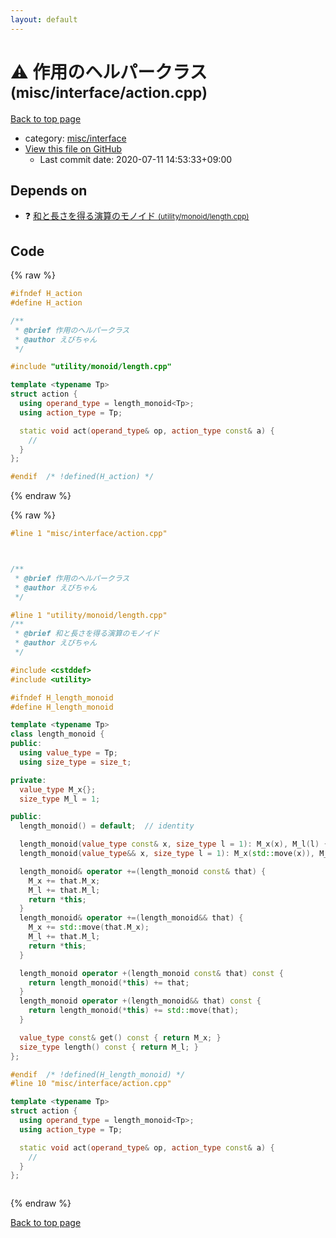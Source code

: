 ```yaml
---
layout: default
---
```


<!-- mathjax config similar to math.stackexchange -->
<script type="text/javascript" async
  src="https://cdnjs.cloudflare.com/ajax/libs/mathjax/2.7.5/MathJax.js?config=TeX-MML-AM_CHTML">
</script>
<script type="text/x-mathjax-config">
  MathJax.Hub.Config({
    TeX: { equationNumbers: { autoNumber: "AMS" }},
    tex2jax: {
      inlineMath: [ ['$','$'] ],
      processEscapes: true
    },
    "HTML-CSS": { matchFontHeight: false },
    displayAlign: "left",
    displayIndent: "2em"
  });
</script>

<script type="text/javascript" src="https://cdnjs.cloudflare.com/ajax/libs/jquery/3.4.1/jquery.min.js"></script>
<script src="https://cdn.jsdelivr.net/npm/jquery-balloon-js@1.1.2/jquery.balloon.min.js" integrity="sha256-ZEYs9VrgAeNuPvs15E39OsyOJaIkXEEt10fzxJ20+2I=" crossorigin="anonymous"></script>
<script type="text/javascript" src="../../../assets/js/copy-button.js"></script>
<link rel="stylesheet" href="../../../assets/css/copy-button.css" />


# :warning: 作用のヘルパークラス <small>(misc/interface/action.cpp)</small>

<a href="../../../index.html">Back to top page</a>

* category: <a href="../../../index.html#73f33be586ad6030eddb73b8318d3cf9">misc/interface</a>
* <a href="{{ site.github.repository_url }}/blob/master/misc/interface/action.cpp">View this file on GitHub</a>
    - Last commit date: 2020-07-11 14:53:33+09:00




## Depends on

* :question: <a href="../../utility/monoid/length.cpp.html">和と長さを得る演算のモノイド <small>(utility/monoid/length.cpp)</small></a>


## Code

<a id="unbundled"></a>
{% raw %}
```cpp
#ifndef H_action
#define H_action

/**
 * @brief 作用のヘルパークラス
 * @author えびちゃん
 */

#include "utility/monoid/length.cpp"

template <typename Tp>
struct action {
  using operand_type = length_monoid<Tp>;
  using action_type = Tp;

  static void act(operand_type& op, action_type const& a) {
    //
  }
};

#endif  /* !defined(H_action) */

```
{% endraw %}

<a id="bundled"></a>
{% raw %}
```cpp
#line 1 "misc/interface/action.cpp"



/**
 * @brief 作用のヘルパークラス
 * @author えびちゃん
 */

#line 1 "utility/monoid/length.cpp"
/**
 * @brief 和と長さを得る演算のモノイド
 * @author えびちゃん
 */

#include <cstddef>
#include <utility>

#ifndef H_length_monoid
#define H_length_monoid

template <typename Tp>
class length_monoid {
public:
  using value_type = Tp;
  using size_type = size_t;

private:
  value_type M_x{};
  size_type M_l = 1;

public:
  length_monoid() = default;  // identity

  length_monoid(value_type const& x, size_type l = 1): M_x(x), M_l(l) {};
  length_monoid(value_type&& x, size_type l = 1): M_x(std::move(x)), M_l(l) {};

  length_monoid& operator +=(length_monoid const& that) {
    M_x += that.M_x;
    M_l += that.M_l;
    return *this;
  }
  length_monoid& operator +=(length_monoid&& that) {
    M_x += std::move(that.M_x);
    M_l += that.M_l;
    return *this;
  }

  length_monoid operator +(length_monoid const& that) const {
    return length_monoid(*this) += that;
  }
  length_monoid operator +(length_monoid&& that) const {
    return length_monoid(*this) += std::move(that);
  }

  value_type const& get() const { return M_x; }
  size_type length() const { return M_l; }
};

#endif  /* !defined(H_length_monoid) */
#line 10 "misc/interface/action.cpp"

template <typename Tp>
struct action {
  using operand_type = length_monoid<Tp>;
  using action_type = Tp;

  static void act(operand_type& op, action_type const& a) {
    //
  }
};



```
{% endraw %}

<a href="../../../index.html">Back to top page</a>


